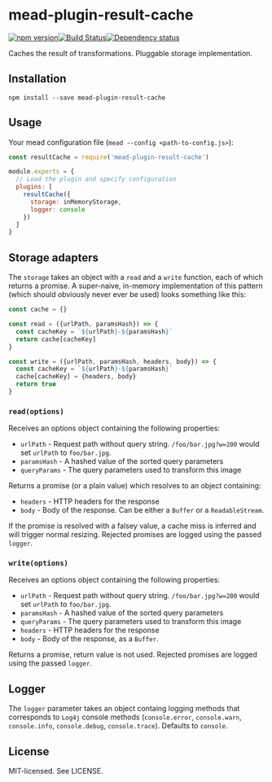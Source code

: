 # mead-plugin-result-cache

[![npm version](http://img.shields.io/npm/v/mead-plugin-result-cache.svg?style=flat-square)](http://browsenpm.org/package/mead-plugin-result-cache)[![Build Status](http://img.shields.io/travis/rexxars/mead-plugin-result-cache/master.svg?style=flat-square)](https://travis-ci.org/rexxars/mead-plugin-result-cache)[![Dependency status](https://img.shields.io/david/rexxars/mead-plugin-result-cache.svg?style=flat-square)](https://david-dm.org/rexxars/mead-plugin-result-cache)

Caches the result of transformations. Pluggable storage implementation.

## Installation

```
npm install --save mead-plugin-result-cache
```

## Usage

Your mead configuration file (`mead --config <path-to-config.js>`):

```js
const resultCache = require('mead-plugin-result-cache')

module.exports = {
  // Load the plugin and specify configuration
  plugins: [
    resultCache({
      storage: inMemoryStorage,
      logger: console
    })
  ]
}
```

## Storage adapters

The `storage` takes an object with a `read` and a `write` function, each of which returns a promise.
A super-naive, in-memory implementation of this pattern (which should obviously never ever be used) looks something like this:

```js
const cache = {}

const read = ({urlPath, paramsHash}) => {
  const cacheKey = `${urlPath}-${paramsHash}`
  return cache[cacheKey]
}

const write = ({urlPath, paramsHash, headers, body}) => {
  const cacheKey = `${urlPath}-${paramsHash}`
  cache[cacheKey] = {headers, body}
  return true
}
```

### `read(options)`

Receives an options object containing the following properties:

- `urlPath` - Request path without query string. `/foo/bar.jpg?w=200` would set `urlPath` to `foo/bar.jpg`.
- `paramsHash` - A hashed value of the sorted query parameters
- `queryParams` - The query parameters used to transform this image

Returns a promise (or a plain value) which resolves to an object containing:

- `headers` - HTTP headers for the response
- `body` - Body of the response. Can be either a `Buffer` or a `ReadableStream`.

If the promise is resolved with a falsey value, a cache miss is inferred and will trigger normal resizing. Rejected promises are logged using the passed `logger`.

### `write(options)`

Receives an options object containing the following properties:

- `urlPath` - Request path without query string. `/foo/bar.jpg?w=200` would set `urlPath` to `foo/bar.jpg`.
- `paramsHash` - A hashed value of the sorted query parameters
- `queryParams` - The query parameters used to transform this image
- `headers` - HTTP headers for the response
- `body` - Body of the response, as a `Buffer`.

Returns a promise, return value is not used. Rejected promises are logged using the passed `logger`.

## Logger

The `logger` parameter takes an object containg logging methods that corresponds to `Log4j` console methods (`console.error`, `console.warn`, `console.info`, `console.debug`, `console.trace`). Defaults to `console`.

## License

MIT-licensed. See LICENSE.
